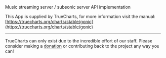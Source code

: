 Music streaming server / subsonic server API implementation

This App is supplied by TrueCharts, for more information visit the manual: [https://truecharts.org/charts/stable/gonic](https://truecharts.org/charts/stable/gonic)

---

TrueCharts can only exist due to the incredible effort of our staff.
Please consider making a [donation](https://truecharts.org/sponsor) or contributing back to the project any way you can!

